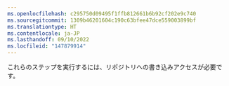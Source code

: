 ```yaml
---
ms.openlocfilehash: c295750d09495f1ffb812661b6b92cf202e9c740
ms.sourcegitcommit: 1309b46201604c190c63bfee47dce559003899bf
ms.translationtype: HT
ms.contentlocale: ja-JP
ms.lasthandoff: 09/10/2022
ms.locfileid: "147879914"
---
```

これらのステップを実行するには、リポジトリへの書き込みアクセスが必要です。

